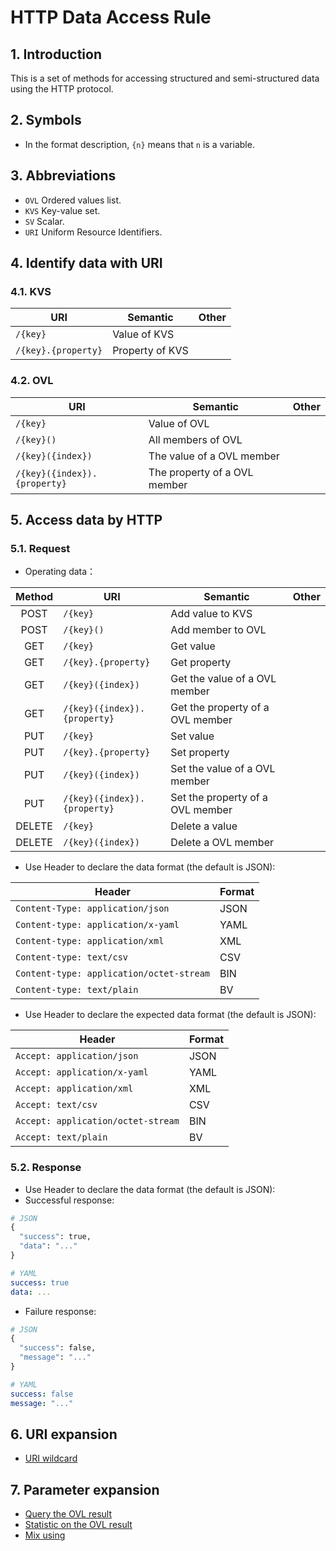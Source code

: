 # HTTP Data Access Rule

## 1. Introduction

This is a set of methods for accessing structured and semi-structured data using the HTTP protocol.

## 2. Symbols

- In the format description, `{n}` means that `n` is a variable.

<!--
- Symbols in URI：

| Symbol  | Effect                           | Other |
| :-----: | -------------------------------- | ----- |
|   `/`   | Spacer between keys              |       |
| `(` `)` | 索引访问；<br>函数参数；         |       |
|   `.`   | 访问属性、方法；<br>访问结果集； |       |
|   `+`   | 集合求并；                       |       |
|   `-`   | 集合求差；                       |       |
|  `, `   | 参数间隔；<br>枚举间隔；         |       |
| `'` `'` | 可选集标识；                     |       |
|   `*`   | 多字符通配；                     |       |
|   `_`   | 单字符通配；                     |       |
|   `!`   | 排除；<br>非；                   |       |
|   `$`   |                                  |       |

-->

## 3. Abbreviations

- `OVL` Ordered values list.
- `KVS` Key-value set.
- `SV` Scalar.
- `URI` Uniform Resource Identifiers.

## 4. Identify data with URI

### 4.1. KVS

| URI                 | Semantic        | Other |
| ------------------- | --------------- | ----- |
| `/{key}`            | Value of KVS    |       |
| `/{key}.{property}` | Property of KVS |       |

### 4.2. OVL

| URI                          | Semantic                     | Other |
| ---------------------------- | ---------------------------- | ----- |
| `/{key}`                     | Value of OVL                 |       |
| `/{key}()`                   | All members of OVL           |       |
| `/{key}({index})`            | The value of a OVL member    |       |
| `/{key}({index}).{property}` | The property of a OVL member |       |

## 5. Access data by HTTP

### 5.1. Request

- Operating data：

| Method | URI                          | Semantic                         | Other |
| :----: | ---------------------------- | -------------------------------- | ----- |
|  POST  | `/{key}`                     | Add value to KVS                 |       |
|  POST  | `/{key}()`                   | Add member to OVL                |       |
|  GET   | `/{key}`                     | Get value                        |       |
|  GET   | `/{key}.{property}`          | Get property                     |       |
|  GET   | `/{key}({index})`            | Get the value of a OVL member    |       |
|  GET   | `/{key}({index}).{property}` | Get the property of a OVL member |       |
|  PUT   | `/{key}`                     | Set value                        |       |
|  PUT   | `/{key}.{property}`          | Set property                     |       |
|  PUT   | `/{key}({index})`            | Set the value of a OVL member    |       |
|  PUT   | `/{key}({index}).{property}` | Set the property of a OVL member |       |
| DELETE | `/{key}`                     | Delete a value                   |       |
| DELETE | `/{key}({index})`            | Delete a OVL member              |       |

- Use Header to declare the data format (the default is JSON):

| Header                                   | Format |
| ---------------------------------------- | ------ |
| `Content-Type: application/json`         | JSON   |
| `Content-type: application/x-yaml`       | YAML   |
| `Content-type: application/xml`          | XML    |
| `Content-type: text/csv`                 | CSV    |
| `Content-type: application/octet-stream` | BIN    |
| `Content-type: text/plain`               | BV     |

- Use Header to declare the expected data format (the default is JSON):

| Header                             | Format |
| ---------------------------------- | ------ |
| `Accept: application/json`         | JSON   |
| `Accept: application/x-yaml`       | YAML   |
| `Accept: application/xml`          | XML    |
| `Accept: text/csv`                 | CSV    |
| `Accept: application/octet-stream` | BIN    |
| `Accept: text/plain`               | BV     |

### 5.2. Response

- Use Header to declare the data format (the default is JSON):
- Successful response: 

```python
# JSON
{
  "success": true,
  "data": "..."
}
```

```yaml
# YAML
success: true
data: ...
```

- Failure response:

```python
# JSON
{
  "success": false,
  "message": "..."
}
```

```yaml
# YAML
success: false
message: "..."
```

## 6. URI expansion

- [URI wildcard](doc/wildcard.md)

## 7. Parameter expansion

- [Query the OVL result](doc/query.md)
- [Statistic on the OVL result](doc/statistic.md)
- [Mix using](doc/mixing.md)
